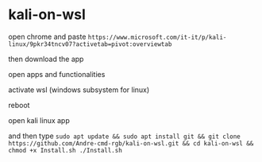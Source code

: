 # kali-on-wsl
open chrome and paste `https://www.microsoft.com/it-it/p/kali-linux/9pkr34tncv07?activetab=pivot:overviewtab`

then download the app

open apps and functionalities

activate wsl (windows subsystem for linux)

reboot

open kali linux app

and then type `sudo apt update && sudo apt install git && git clone https://github.com/Andre-cmd-rgb/kali-on-wsl.git && cd kali-on-wsl && chmod +x Install.sh ./Install.sh`
